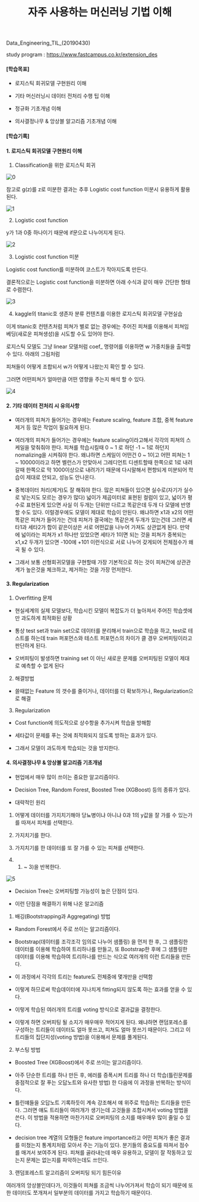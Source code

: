 ﻿---
layout: post
title: "자주 사용하는 머신러닝 기법 이해"
tags: [Data Engineering]
comments: true
---

Data_Engineering_TIL_(20190430)

study program : https://www.fastcampus.co.kr/extension_des


#### [학습목표]

- 로지스틱 회귀모델 구현원리 이해


- 기타 머신러닝시 데이터 전처리 수행 팁 이해


- 정규화 기초개념 이해


- 의사결정나무 & 앙상블 알고리즘 기초개념 이해

#### [학습기록]


#### 1. 로지스틱 회귀모델 구현원리 이해

1) Classification을 위한 로지스틱 회귀

![0](https://user-images.githubusercontent.com/41605276/57009722-69764000-6c33-11e9-8609-a228e653e6f7.png)

참고로 g(z)를 z로 미분한 결과는 추후 Logistic cost function 미분시 유용하게 활용된다.

![1](https://user-images.githubusercontent.com/41605276/57009727-7135e480-6c33-11e9-9215-f997bdb2cfd2.jpg)

2) Logistic cost function

y가 1과 0중 하나이기 때문에 if문으로 나누어지게 된다.

![2](https://user-images.githubusercontent.com/41605276/57009736-7eeb6a00-6c33-11e9-8aa6-82814bfb3129.jpg)

3) Logistic cost function 미분

Logistic cost function를 미분하여 코스트가 작아지도록 만든다.

결론적으로는 Logistic cost function을 미분하면 아래 수식과 같이 매우 간단한 형태로 수렴한다.

![3](https://user-images.githubusercontent.com/41605276/57009747-8ad72c00-6c33-11e9-9ada-4a2430a7dbd1.png)

4) kaggle의 titanic호 생존자 분류 컨텐츠를 이용한 로지스틱 회귀모델 구현실습

이게 titanic호 컨텐츠처럼 피쳐가 별로 없는 경우에는 주어진 피쳐를 이용해서 피쳐임베딩(새로운 피쳐생성)을 시도할 수도 있어야 한다.

로지스틱 모델도 그냥 linear 모델처럼 coef_ 명령어를 이용하면 w 가중치들을 출력할 수 있다. 아래의 그림처럼

피쳐들이 어떻게 조합되서 w가 어떻게 나왔는지 확인 할 수 있다.

그러면 어떤피쳐가 얼마만큼 어떤 영향을 주는지 해석 할 수 있다.

![4](https://user-images.githubusercontent.com/41605276/57009757-93c7fd80-6c33-11e9-9aa2-f2d606a12d93.png)


#### 2. 기타 데이터 전처리 시 유의사항

- 여러개의 피쳐가 들어가는 경우에는 Feature scaling, feature 조합, 중복 feature 제거 등 많은 작업이 필요하게 된다.


- 여러개의 피쳐가 들어가는 경우에는 feature scaling이라고해서 각각의 피쳐의 스케일을 맞춰줘야 한다. 피쳐를 학습시킬때 0 ~ 1 로 하던 -1 ~ 1로 하던지 nomalizing을 시켜줘야 한다. 왜냐하면 스케일이 어떤건 0 ~ 1이고 어떤 피쳐는 1 ~ 10000이라고 하면 벨런스가 안맞아서 그레디언트 디센트할때 한쪽으로 1로 내려갈때 한쪽으로 막 1000이상으로 내려가기 때문에 다시말해서 편향되게 미분되어 학습이 제대로 안되고, 성능도 안나온다.


- 중복데이터 처리(제거)도 잘 해줘야 한다. 많은 피쳐들이 있으면 실수로(자기가 실수로 넣는지도 모르는 경우가 많다) 넓이가 제곱미터로 표현된 컬럼이 있고, 넓이가 평수로 표현된게 있으면 사실 이 두개는 단위만 다르고 똑같은데 두개 다 모델에 반영할 수도 있다. 이럴경우에도 모델이 제대로 학습이 안된다. 왜냐하면 x1과 x2의 어떤 똑같은 피쳐가 들어가는 건데 피쳐가 결국에는 똑같은게 두개가 있는건데 그러면 세타1과 세타2가 합이 같은이상은 서로 어떤값을 나누어 가져도 상관없게 된다. 만약에 넓이라는 피쳐가 x1 하나만 있었으면 세타가 1이면 되는 것을 피쳐가 중복되는 x1,x2 두개가 있으면 -100에 +101 이런식으로 서로 나누어 갖게되어 전체점수가 왜곡 될 수 있다. 


- 그래서 보통 선형회귀모델을 구현할때 가장 기본적으로 하는 것이 피쳐간에 상관관계가 높은것을 체크하고, 제거하는 것을 가장 먼저한다.


#### 3. Regularization

1) Overfitting 문제

- 현실세계의 실제 모델보다, 학습시킨 모델이 복잡도가 더 높아져서 주어진 학습셋에만 과도하게 최적화된 상황


- 통상 test set과 train set으로 데이터를 분리해서 train으로 학습을 하고, test로 테스트를 하는데 train 퍼포먼스와 테스트 퍼포먼스의 차이가 클 경우 오버피팅이라고 판단하게 된다.


- 오버피팅이 발생하면 training set 이 아닌 새로운 문제를 오버피팅된 모델이 제대로 예측할 수 없게 된다


2) 해결방법

- 쓸때없는 Feature 의 갯수를 줄이거나, 데이터를 더 확보하거나, Regularization으로 해결


3) Regularization

- Cost function에 의도적으로 상수항을 추가시켜 학습을 방해함


- 세타값이 문제를 푸는 것에 최적화되지 않도록 방하는 효과가 있다. 


- 그래서 모델이 과도하게 학습되는 것을 방지한다.


#### 4. 의사결정나무 & 앙상블 알고리즘 기초개념

- 현업에서 매우 많이 쓰이는 중요한 알고리즘이다.


- Decision Tree, Random Forest, Boosted Tree (XGBoost) 등의 종류가 있다.


- 대략적인 원리

1) 어떻게 데이터를 가지치기해야 당뇨병이냐 아니냐 0과 1의 y값을 잘 가를 수 있는가를 따져서 피쳐를 선택한다.

2) 가지치기를 한다.

3) 가지치기를 한 데이터를 또 잘 가를 수 있는 피쳐를 선택한다.

4) 1) ~ 3)을 반복한다.

![5](https://user-images.githubusercontent.com/41605276/57009769-9b87a200-6c33-11e9-8475-630432085e24.png)

- Decision Tree는 오버피팅할 가능성이 높은 단점이 있다.


- 이런 단점을 해결하기 위해 나온 알고리즘

1) 배깅(Bootstrapping과 Aggregating) 방법

- Random Forest에서 주로 쓰이는 알고리즘이다.


- Bootstrap(데이터를 조각조각 임의로 나누어 샘플링) 을 먼저 한 후, 그 샘플링한 데이터를 이용해 학습하여 트리하나를 만들고, 또 Bootstrap한 후에 그 샘플링한 데이터를 이용해 학습하여 트리하나를 만드는 식으로 여러개의 이런 트리들을 만든다.


- 이 과정에서 각각의 트리는 feature도 전체중에 몇개만을 선택함


- 이렇게 하므로써 학습데이터에 지나치게 fitting되지 않도록 하는 효과를 얻을 수 있다.


- 이렇게 학습된 여러개의 트리를 voting 방식으로 결과값을 결정한다.


- 이렇게 하면 오버피팅 될 소지가 매우매우 적어지게 된다. 왜냐하면 랜덤포레스를 구성하는 트리들이 데이터도 얼마 못쓰고, 피쳐도 얼마 못쓰기 때문이다. 그리고 이 트리들의 집단지성(voting 방법)을 이용해서 문제를 풀게된다.


2) 부스팅 방법

- Boosted Tree (XGBoost)에서 주로 쓰이는 알고리즘이다.


- 아주 단순한 트리를 하나 만든 후, 에러를 증폭시켜 트리를 하나 더 학습(틀린문제를 중점적으로 잘 푸는 오답노트와 유사한 방법) 한 다음에 이 과정을 반복하는 방식이다.


- 틀린얘들을 오답노트 기록하듯이 계속 강조해서 얘 위주로 학습하는 트리들을 만든다. 그러면 얘도 트리들이 여러개가 생기는데 고것들을 조합시켜서 voting 방법을 쓴다. 이 방법을 적용하면 마찬가지로 오버피팅의 소지를 매우매우 많이 줄일 수 있다.


- decision tree 계열의 모형들은 feature importance라고 어떤 피쳐가 좋은 결과를 미쳤는지 통계치처럼 모아서 주는 기능이 있다. 분기들의 중요도를 따져서 점수를 매겨서 보여주게 된다. 피쳐를 골라내는데 매우 유용하고, 모델이 잘 작동하고 있는지 문제는 없는지를 파악하는데도 쓰인다.


3) 랜덤포레스트 알고리즘이 오버피팅 되기 힘든이유

여러개의 앙상블인데다가, 이것들이 피쳐를 조금씩 나누어가져서 학습이 되기 때문에 또한 데이터도 쪼개져서 일부분의 데이터를 가지고 학습하기 때문이다.
